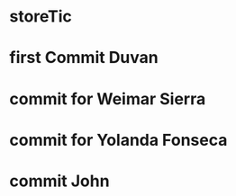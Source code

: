 # storeTic
# first Commit Duvan
# commit for Weimar Sierra
# commit for Yolanda Fonseca
# commit John